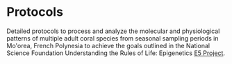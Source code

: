 # Protocols

Detailed protocols to process and analyze the molecular and physiological patterns of multiple adult coral species from seasonal sampling periods in Mo'orea, French Polynesia to achieve the goals outlined in the National Science Foundation Understanding the Rules of Life: Epigenetics [E5 Project](https://e5coral.org). 
